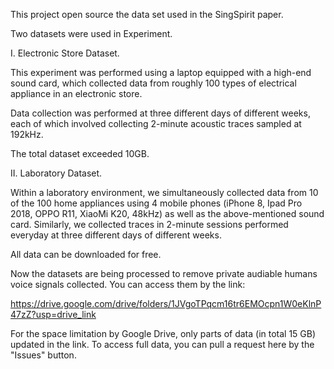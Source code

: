 This project open source the data set used in the SingSpirit paper.

Two datasets were used in Experiment. 

I. Electronic Store Dataset.

This experiment was performed using a laptop equipped with a high-end sound card, which collected data from roughly 100 types of electrical appliance in an electronic store. 

Data collection was performed at three different days of different weeks, each of which involved collecting 2-minute acoustic traces sampled at 192kHz. 

The total dataset exceeded 10GB. 

II. Laboratory Dataset. 

Within a laboratory environment, we simultaneously collected data from 10 of the 100 home appliances using 4 mobile phones (iPhone 8, Ipad Pro 2018, OPPO R11, XiaoMi K20, 48kHz) as well as the above-mentioned sound card. Similarly, we collected traces in 2-minute sessions performed everyday at three different days of different weeks. 

All data can be downloaded for free.


Now the datasets are being processed to remove private audiable humans voice signals collected. You can access them by the link:

https://drive.google.com/drive/folders/1JVgoTPqcm16tr6EMOcpn1W0eKlnP47zZ?usp=drive_link

For the space limitation by Google Drive, only parts of data (in total 15 GB) updated in the link. 
To access full data, you can pull a request here by the "Issues" button.
